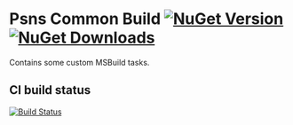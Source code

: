 # Psns Common Build [![NuGet Version](http://img.shields.io/nuget/v/Psns.Common.Build.svg?style=flat)](https://www.nuget.org/packages/Psns.Common.Build/) [![NuGet Downloads](http://img.shields.io/nuget/dt/Psns.Common.Build.svg?style=flat)](https://www.nuget.org/packages/Psns.Common.Build/)

Contains some custom MSBuild tasks.

## CI build status
[![Build Status](https://www.myget.org/BuildSource/Badge/psns-common?identifier=ca86afd5-ce79-4b8b-97ac-6dd0cd4ca1a6)](https://www.myget.org/)